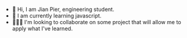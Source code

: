 - 👋 Hi, I am Jian Pier, engineering student.
- 🌱 I am currently learning javascript.
- 👨🏻‍💻 I'm looking to collaborate on some project that will allow me to apply what I've learned.

<!---
JianPierDev/JianPierDev is a ✨ special ✨ repository because its `README.md` (this file) appears on your GitHub profile.
You can click the Preview link to take a look at your changes.
--->
